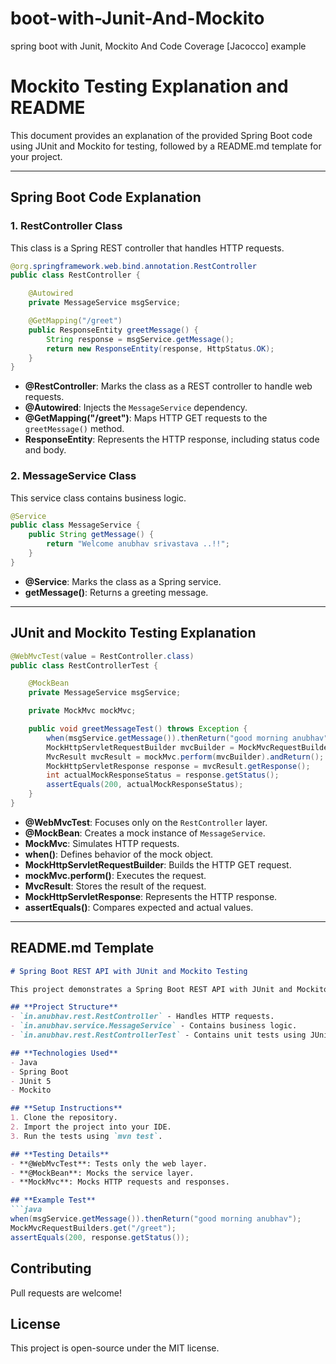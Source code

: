 # boot-with-Junit-And-Mockito
spring boot with Junit, Mockito And Code Coverage [Jacocco] example

# Mockito Testing Explanation and README

This document provides an explanation of the provided Spring Boot code using JUnit and Mockito for testing, followed by a README.md template for your project.

---

## **Spring Boot Code Explanation**

### **1. RestController Class**
This class is a Spring REST controller that handles HTTP requests.

```java
@org.springframework.web.bind.annotation.RestController
public class RestController {

    @Autowired
    private MessageService msgService;

    @GetMapping("/greet")
    public ResponseEntity greetMessage() {
        String response = msgService.getMessage();
        return new ResponseEntity(response, HttpStatus.OK);
    }
}
```

- **@RestController**: Marks the class as a REST controller to handle web requests.
- **@Autowired**: Injects the `MessageService` dependency.
- **@GetMapping("/greet")**: Maps HTTP GET requests to the `greetMessage()` method.
- **ResponseEntity**: Represents the HTTP response, including status code and body.

### **2. MessageService Class**
This service class contains business logic.

```java
@Service
public class MessageService {
    public String getMessage() {
        return "Welcome anubhav srivastava ..!!";
    }
}
```

- **@Service**: Marks the class as a Spring service.
- **getMessage()**: Returns a greeting message.

---

## **JUnit and Mockito Testing Explanation**

```java
@WebMvcTest(value = RestController.class)
public class RestControllerTest {

    @MockBean
    private MessageService msgService;

    private MockMvc mockMvc;

    public void greetMessageTest() throws Exception {
        when(msgService.getMessage()).thenReturn("good morning anubhav");
        MockHttpServletRequestBuilder mvcBuilder = MockMvcRequestBuilders.get("/greet");
        MvcResult mvcResult = mockMvc.perform(mvcBuilder).andReturn();
        MockHttpServletResponse response = mvcResult.getResponse();
        int actualMockResponseStatus = response.getStatus();
        assertEquals(200, actualMockResponseStatus);
    }
}
```

- **@WebMvcTest**: Focuses only on the `RestController` layer.
- **@MockBean**: Creates a mock instance of `MessageService`.
- **MockMvc**: Simulates HTTP requests.
- **when()**: Defines behavior of the mock object.
- **MockHttpServletRequestBuilder**: Builds the HTTP GET request.
- **mockMvc.perform()**: Executes the request.
- **MvcResult**: Stores the result of the request.
- **MockHttpServletResponse**: Represents the HTTP response.
- **assertEquals()**: Compares expected and actual values.

---

## **README.md Template**

```md
# Spring Boot REST API with JUnit and Mockito Testing

This project demonstrates a Spring Boot REST API with JUnit and Mockito for unit testing.

## **Project Structure**
- `in.anubhav.rest.RestController` - Handles HTTP requests.
- `in.anubhav.service.MessageService` - Contains business logic.
- `in.anubhav.rest.RestControllerTest` - Contains unit tests using JUnit and Mockito.

## **Technologies Used**
- Java
- Spring Boot
- JUnit 5
- Mockito

## **Setup Instructions**
1. Clone the repository.
2. Import the project into your IDE.
3. Run the tests using `mvn test`.

## **Testing Details**
- **@WebMvcTest**: Tests only the web layer.
- **@MockBean**: Mocks the service layer.
- **MockMvc**: Mocks HTTP requests and responses.

## **Example Test**
```java
when(msgService.getMessage()).thenReturn("good morning anubhav");
MockMvcRequestBuilders.get("/greet");
assertEquals(200, response.getStatus());
```

## **Contributing**
Pull requests are welcome!

## **License**
This project is open-source under the MIT license.
```

